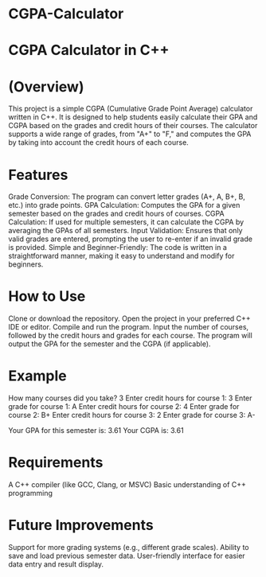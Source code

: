 # CGPA-Calculator
# CGPA Calculator in C++<br/>

# (Overview)<br/>

This project is a simple CGPA (Cumulative Grade Point Average) calculator written in C++.
It is designed to help students easily calculate their GPA and CGPA based on the grades and credit hours of their courses. 
The calculator supports a wide range of grades, from "A+" to "F," and computes the GPA by taking into account the credit hours of each course.<br/>

# Features<br/>

Grade Conversion: The program can convert letter grades (A+, A, B+, B, etc.) into grade points.
GPA Calculation: Computes the GPA for a given semester based on the grades and credit hours of courses.
CGPA Calculation: If used for multiple semesters, it can calculate the CGPA by averaging the GPAs of all semesters.
Input Validation: Ensures that only valid grades are entered, prompting the user to re-enter if an invalid grade is provided.
Simple and Beginner-Friendly: The code is written in a straightforward manner, making it easy to understand and modify for beginners.<br/>

# How to Use<br/>

Clone or download the repository.
Open the project in your preferred C++ IDE or editor.
Compile and run the program.
Input the number of courses, followed by the credit hours and grades for each course.
The program will output the GPA for the semester and the CGPA (if applicable).<br/>

# Example<br/>

How many courses did you take? 3
Enter credit hours for course 1: 3
Enter grade for course 1: A
Enter credit hours for course 2: 4
Enter grade for course 2: B+
Enter credit hours for course 3: 2
Enter grade for course 3: A-

Your GPA for this semester is: 3.61
Your CGPA is: 3.61<br/>

# Requirements<br/>

A C++ compiler (like GCC, Clang, or MSVC)
Basic understanding of C++ programming

# Future Improvements<br/>

Support for more grading systems (e.g., different grade scales).
Ability to save and load previous semester data.
User-friendly interface for easier data entry and result display.
